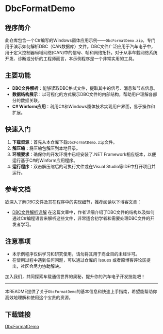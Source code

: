 # DbcFormatDemo

## 程序简介

此仓库包含一个C#编写的Windows窗体应用示例——`DbcFormatDemo.zip`，专门用于演示如何解析DBC（CAN数据库）文件。DBC文件广泛应用于汽车电子中，用于定义控制器局域网络(CAN)中的信号、帧和网络拓扑。对于从事车载网络系统开发、诊断或分析的工程师而言，本示例程序是一个非常实用的工具。

## 主要功能

- **DBC文件解析**：能够读取DBC格式文件，提取其中的信号、消息和节点信息。
- **数据结构展示**：以可视化的方式展示DBC文件的内部结构，帮助用户理解各部分的数据关联。
- **C# Winform应用**：利用C#和Windows窗体技术实现用户界面，易于操作和扩展。

## 快速入门

1. **下载资源**：首先从本仓库下载`DbcFormatDemo.zip`文件。
2. **解压缩**：将压缩包解压到本地目录。
3. **环境要求**：确保你的开发环境中已经安装了.NET Framework相应版本，以便运行基于C#的Winform应用程序。
4. **运行程序**：双击解压缩后的可执行文件或在Visual Studio等IDE中打开项目并运行。

## 参考文档

欲深入了解DBC文件及其在程序中的实现细节，推荐阅读以下博客文章：
- [DBC文件解析详解](https://blog.csdn.net/m0_37782115/article/details/115735252)
  在这篇文章中，作者详细介绍了DBC文件的结构以及如何通过C#编程语言来解析这些文件，非常适合初学者和需要处理DBC文件的开发者学习。

## 注意事项

- 本示例程序仅供学习和研究使用，请勿将其用于商业目的未经许可。
- 在使用过程中遇到任何问题，可以通过仓库的 Issues 或者原博客评论区提出，社区会尽力协助解决。

加入我们，共同探索车载通信世界的奥秘，提升你的汽车电子开发技能吧！

---

本README提供了关于`DbcFormatDemo`的基本信息和快速上手指南，希望能帮助你高效地理解和使用这个宝贵的资源。

## 下载链接

[DbcFormatDemo](https://pan.quark.cn/s/d024c123597a)